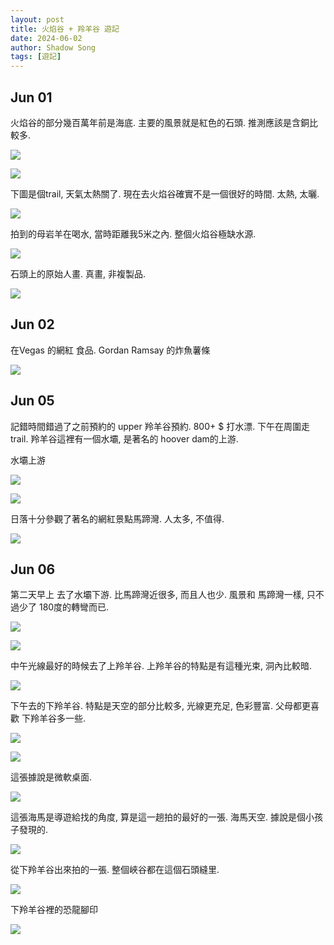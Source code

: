 ```yaml
---
layout: post
title: 火焰谷 + 羚羊谷 遊記
date: 2024-06-02
author: Shadow Song
tags: [遊記]
---
```


## Jun 01

火焰谷的部分幾百萬年前是海底. 主要的風景就是紅色的石頭. 推測應該是含銅比較多. 

![](https://lh3.googleusercontent.com/pw/AP1GczMh4hEApBOR-l5HqUW-nYKZKaZKiJ8JAhUT6HqHxQa6GVnvrRSnTghSMNcI3rThB9DBYz5j333OB89OA0JIUDmMzoiVMCFLwEhwW0MZYwDhVXlocIqt5pwEaalnnEJMndRZBYbZn9Y9tj0Q_PzjgUC1GA=w1706-h1279-s-no-gm?authuser=1)

![](https://lh3.googleusercontent.com/pw/AP1GczOeVUkMIO3jbYbstuxyGnjO8WWxvMFR4O7_mg0BFdcHB_RJlC0wOtQ-ZSfZ7onB5B8UVHSZR02P3-6Bsl_GMX9ZVcvBc7dY_cilpIxJiIufsp8MhXJIdSg4CaMDuA5m841siY5AfvR2XnYamlxtjddEwg=w1706-h1279-s-no-gm?authuser=1)

下圖是個trail, 天氣太熱關了. 現在去火焰谷確實不是一個很好的時間. 太熱, 太曬. 

![](https://lh3.googleusercontent.com/pw/AP1GczOSE4drdTKGWCqEn_EdH3_0-8uEQObrAnMAcZ7iWFMx4eiU4Zp8jBC3wPgr27Saz2XO2fS08hpSymWcPIg4D0F1dgZ4Wy3MI2XTIfQKf2DQ3nGCrYj3LpGbBCahSGc-O--mUf01UZZIFtOjcXzR6794KQ=w1706-h1279-s-no-gm?authuser=1)

拍到的母岩羊在喝水, 當時距離我5米之內. 整個火焰谷極缺水源. 

![](https://lh3.googleusercontent.com/pw/AP1GczMngpfCd9UzdllcNOGnft1oFuaD8QQ9oNrXF5ZP9LAbrK5BHIaPhHnxh-DlIRBE4t7kY2rvkr1IIQr4ZFIZngwoLTA2Urd5X_MfBPezdM13tnfBYf3TeBeq_0NqbfpZW9VYA_BQIbJcqL4QSznsdngZnA=w970-h1294-s-no-gm?authuser=1)

石頭上的原始人畫. 真畫, 非複製品. 

![](https://lh3.googleusercontent.com/pw/AP1GczPJJ5_zvPo4pZhnIlnp5EladPOvChtK6Ny1bZObUrGwEvyGIuGpqOBXaqI_EVj-7ooMU_iQ-qz4kbUQugxd9HqI0fLiPLMmu0HzXNr_sVGsUlYOtGxwC6vRfJ_TGzcgerMnI9hC8h29xBvJluBcN297Hw=w970-h1294-s-no-gm?authuser=1)

## Jun 02

在Vegas 的網紅 食品.  Gordan Ramsay 的炸魚薯條

![](https://lh3.googleusercontent.com/pw/AP1GczNwIOxRFTgkHSpjjvc914zgtkAYfd83LcAp2jBw3GsLxiFPhNIkFfrf1GfWmSjfJ1O0MynguE4U1QoumcpCU10Ulqr0afS2_4mD-MOTOU00rK35N3ATScGzUEGA_F8YvbFtguSlLQp4w0ZeO5b7e_atNw=w1706-h1279-s-no-gm?authuser=1)

## Jun 05

記錯時間錯過了之前預約的 upper 羚羊谷預約. 800+ $ 打水漂. 下午在周圍走trail. 羚羊谷這裡有一個水壩, 是著名的 hoover dam的上游. 

水壩上游

![](https://lh3.googleusercontent.com/pw/AP1GczN3uTOSqeKK4-fwdx1BmF_HbG06BvG-Us8kfKep1-fbrft621pS4ZJsLlW7LP3IGmf6mNHCbHVzHbraJGukmUzfEwiPhvN4ljr2tHaDsuaRzeOBVN7ehGrtZ6Ja--mWnR-geTsdeV-892rASctuRYDiaw=w1706-h1279-s-no-gm?authuser=1)

![](https://lh3.googleusercontent.com/pw/AP1GczMmeEICTieIfrite2rlSjXbKqlOPyfghdpoDSBxJ0E7PuInGucImY3glLaBHevjSUMS_pLJtuI_deofaXRxf7RiMsW90exdCfaj0yDlYOreX2u4ErklxJWiYDeCtvn7l96SEiY2-8f_pRitKDXPIkQIRg=w1706-h1279-s-no-gm?authuser=1)

日落十分參觀了著名的網紅景點馬蹄灣. 人太多, 不值得. 

![](https://lh3.googleusercontent.com/pw/AP1GczME5smfkrwHAuEXFCrzdbFCEyDGAPgFY-fIuWvU_X9VsTzMWiyEm5nn08FKeIiDH7oANfkQ_11IsY-LYgfKVMXNOjIGlteUKPz7Iiaou8-Ydf6x-_BvgCUcBWkEq-Klodl45NH9u-Hqjlu79cwF2BjX8g=w1706-h1279-s-no-gm?authuser=1)

## Jun 06

第二天早上 去了水壩下游. 比馬蹄灣近很多, 而且人也少. 風景和 馬蹄灣一樣, 只不過少了 180度的轉彎而已. 

![](https://lh3.googleusercontent.com/pw/AP1GczPFrjy3eMqKul9aOnGUJYTTrS57LlJmY-GLXBFESCJpBO7N5Wj0pHqICpn1kUYku3YMnkwwzrBwpxqTK2wnadFd6XcdDf24y_NTjlwvnK_6LhYc0tIHRZZypLbyfJ7cF0BAjmDxg3-rzREm3eY6NVG71A=w1706-h1279-s-no-gm?authuser=1)

![](https://lh3.googleusercontent.com/pw/AP1GczMnw_cuOsCPEcPIfJeoj_yVhIZtsg_5gsO-IsJ70EopQhXMhiLhAEdu1CPoxkGLaUHUFRTzK0k-ipd-hE9FZA6V4YEc0OmcOcIk_bSMY5BPB-51HIfOcwFnolwgJXVcQ-3WeYzLN7blFjh7tpzcdlDzFw=w1706-h1279-s-no-gm?authuser=1)

中午光線最好的時候去了上羚羊谷.  上羚羊谷的特點是有這種光束, 洞內比較暗. 

![](https://lh3.googleusercontent.com/pw/AP1GczORMVwePWQ6lDMmVbhujJ2V8FAm7enRxvl074Tf2AOweUzOV2R6OTPpvRAJWcgOmchLBvdo-1ttB0GbQ0BhFrjy9u6UFGx6-A3bLkcuRs_J6jF0Fwdo-0cEBsdSuLYX7gGMRLQsp5-BpUDnml93IIgPeA=w970-h1294-s-no-gm?authuser=1)

下午去的下羚羊谷. 特點是天空的部分比較多, 光線更充足, 色彩豐富. 父母都更喜歡 下羚羊谷多一些. 

![](https://lh3.googleusercontent.com/pw/AP1GczNa-7uZOoJVAD7JA9LQBkAJlrblrG4UYU42CygBMHxyyxvlCElXGa1Uw6DggaAq5SsT3w4cXzzrfvtjIzYC8Dh28cyk50w1arYvNGnECsov7vR1Ke8t48SMkIyXT5E34M5_pP2KdoGD91SWuj8DE1FfYQ=w970-h1294-s-no-gm?authuser=1)

![](https://lh3.googleusercontent.com/pw/AP1GczNnCZUgqFWj1Dut-K1A7HEUHIgSbEHnlxZJBGJ6CHH-WRrSNMw97zDtbUFmtv0P_vafaCZH_zvs8LIPXgNcgWdkxYe9asbpfR5pnIe9j7JgH0TScw0XAP_gwzLV85f8TnFA7suN8nSjcxce8TSpf0vznA=w970-h1294-s-no-gm?authuser=1)


這張據說是微軟桌面. 

![](https://lh3.googleusercontent.com/pw/AP1GczPPbj_lwu-D5n6N683KikigkqzaIlIC0Pd_mPcYMCP2rDCtZwpz55frHkgZyDoOcm6bPbQZsXqx4Ro9gVWc1sKSub08YNVUaEIr5S0XJ0SdAEe2p0zcYIdvSUYgeGAun9t20v9Wp_ReZfugo792s4y_QA=w970-h1294-s-no-gm?authuser=1)

這張海馬是導遊給找的角度, 算是這一趟拍的最好的一張. 海馬天空. 據說是個小孩子發現的. 

![](https://lh3.googleusercontent.com/pw/AP1GczOR83rzZ3VTQbqvJ0vbgjt0h6-P554OTwWbw9020ASMlyASFPgETkDeBp-kYYaoSTKPVsmgJMWLI2277NHdKD8xKTc-FH8Bdeig62-AO9Oz-BirQ10Zn_Qd_kSMkTT5S7yBZvxV8L1wWBrXSSlgf9GDvg=w970-h1294-s-no-gm?authuser=1)

從下羚羊谷出來拍的一張. 整個峽谷都在這個石頭縫里. 

![](https://lh3.googleusercontent.com/pw/AP1GczOejV7CxlWmpJl8HbgMjW8Ci8dczrN8c5wa5bsC0vc379b19tcRDKjT_CRZnLHCHt9J-3KaNzVuU5I_2Z2FAhWo4w5BxQx8OdQ-RnWAjCc6zwKSii3Vtv5fvL9WX8xg7SDfkN2_Jq9gFTyUT9npc4i9rg=w1706-h1279-s-no-gm?authuser=1)

下羚羊谷裡的恐龍腳印

![](https://lh3.googleusercontent.com/pw/AP1GczOU05_vqPbgREz5EPym6eIqFcQWdJlwhSv487t1bYG2EqXExB-iAzhWvTKsNWG7ZfbG0ggc8F_Pt2Yk6G30-Q5dOvsHILGPr8ekB_QIk5GYguUNQP4qxPDkk2aj1xLMJtLaMSLvVuwu1zT4YdVfrHnhYA=w970-h1294-s-no-gm?authuser=1)